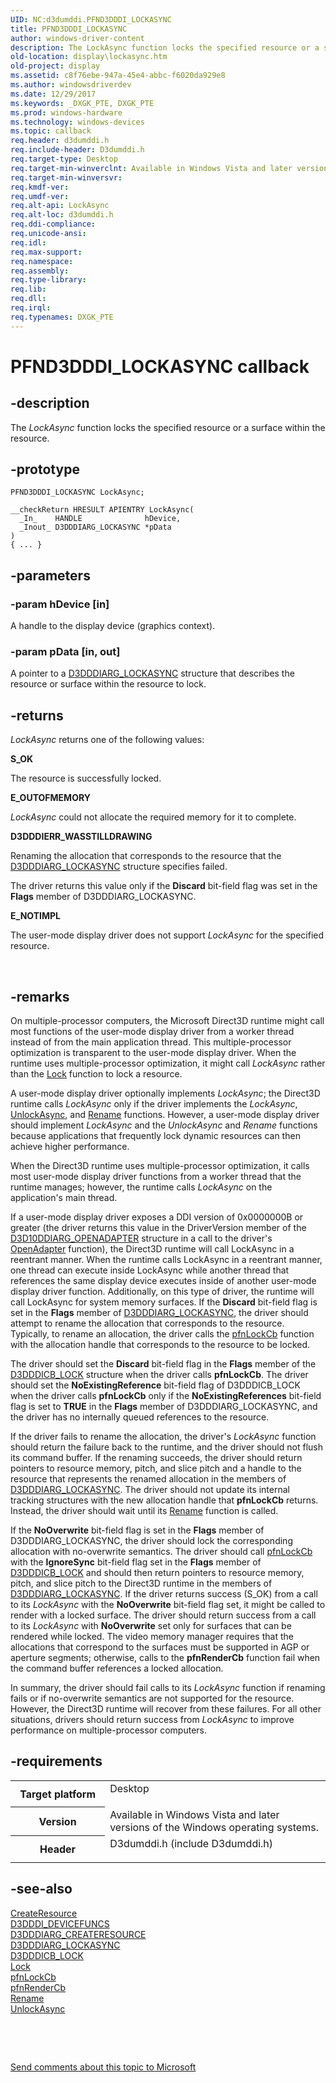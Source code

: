 ```yaml
---
UID: NC:d3dumddi.PFND3DDDI_LOCKASYNC
title: PFND3DDDI_LOCKASYNC
author: windows-driver-content
description: The LockAsync function locks the specified resource or a surface within the resource.
old-location: display\lockasync.htm
old-project: display
ms.assetid: c8f76ebe-947a-45e4-abbc-f6020da929e8
ms.author: windowsdriverdev
ms.date: 12/29/2017
ms.keywords: _DXGK_PTE, DXGK_PTE
ms.prod: windows-hardware
ms.technology: windows-devices
ms.topic: callback
req.header: d3dumddi.h
req.include-header: D3dumddi.h
req.target-type: Desktop
req.target-min-winverclnt: Available in Windows Vista and later versions of the Windows operating systems.
req.target-min-winversvr: 
req.kmdf-ver: 
req.umdf-ver: 
req.alt-api: LockAsync
req.alt-loc: d3dumddi.h
req.ddi-compliance: 
req.unicode-ansi: 
req.idl: 
req.max-support: 
req.namespace: 
req.assembly: 
req.type-library: 
req.lib: 
req.dll: 
req.irql: 
req.typenames: DXGK_PTE
---
```


# PFND3DDDI_LOCKASYNC callback



## -description
The <i>LockAsync</i> function locks the specified resource or a surface within the resource. 



## -prototype

````
PFND3DDDI_LOCKASYNC LockAsync;

__checkReturn HRESULT APIENTRY LockAsync(
  _In_    HANDLE              hDevice,
  _Inout_ D3DDDIARG_LOCKASYNC *pData
)
{ ... }
````


## -parameters

### -param hDevice [in]

 A handle to the display device (graphics context).


### -param pData [in, out]

 A pointer to a <a href="..\d3dumddi\ns-d3dumddi-_d3dddiarg_lockasync.md">D3DDDIARG_LOCKASYNC</a> structure that describes the resource or surface within the resource to lock.


## -returns
<i>LockAsync</i> returns one of the following values:
<dl>
<dt><b>S_OK</b></dt>
</dl>The resource is successfully locked.
<dl>
<dt><b>E_OUTOFMEMORY</b></dt>
</dl><i>LockAsync</i> could not allocate the required memory for it to complete.
<dl>
<dt><b>D3DDDIERR_WASSTILLDRAWING</b></dt>
</dl>Renaming the allocation that corresponds to the resource that the <a href="..\d3dumddi\ns-d3dumddi-_d3dddiarg_lockasync.md">D3DDDIARG_LOCKASYNC</a> structure specifies failed. 

The driver returns this value only if the <b>Discard</b> bit-field flag was set in the <b>Flags</b> member of D3DDDIARG_LOCKASYNC.
<dl>
<dt><b>E_NOTIMPL</b></dt>
</dl>The user-mode display driver does not support <i>LockAsync</i> for the specified resource.

 


## -remarks
On multiple-processor computers, the Microsoft Direct3D runtime might call most functions of the user-mode display driver from a worker thread instead of from the main application thread. This multiple-processor optimization is transparent to the user-mode display driver. When the runtime uses multiple-processor optimization, it might call <i>LockAsync</i> rather than the <a href="..\d3dumddi\nc-d3dumddi-pfnd3dddi_lock.md">Lock</a> function to lock a resource. 

A user-mode display driver optionally implements <i>LockAsync</i>; the Direct3D runtime calls <i>LockAsync</i> only if the driver implements the <i>LockAsync</i>, <a href="..\d3dumddi\nc-d3dumddi-pfnd3dddi_unlockasync.md">UnlockAsync</a>, and <a href="..\d3dumddi\nc-d3dumddi-pfnd3dddi_rename.md">Rename</a> functions. However, a user-mode display driver should implement <i>LockAsync</i> and the <i>UnlockAsync</i> and <i>Rename</i> functions because applications that frequently lock dynamic resources can then achieve higher performance. 

When the Direct3D runtime uses multiple-processor optimization, it calls most user-mode display driver functions from a worker thread that the runtime manages; however, the runtime calls <i>LockAsync</i> on the application's main thread. 

If a user-mode display driver exposes a DDI version of 0x0000000B or greater (the driver returns this value in the DriverVersion member of the <a href="..\d3d10umddi\ns-d3d10umddi-d3d10ddiarg_openadapter.md">D3D10DDIARG_OPENADAPTER</a> structure in a call to the driver's <a href="..\d3dumddi\nc-d3dumddi-pfnd3dddi_openadapter.md">OpenAdapter</a> function), the Direct3D runtime will call LockAsync in a reentrant manner. When the runtime calls LockAsync in a reentrant manner, one thread can execute inside LockAsync while another thread that references the same display device executes inside of another user-mode display driver function. Additionally, on this type of driver, the runtime will call LockAsync for system memory surfaces. If the <b>Discard</b> bit-field flag is set in the <b>Flags</b> member of <a href="..\d3dumddi\ns-d3dumddi-_d3dddiarg_lockasync.md">D3DDDIARG_LOCKASYNC</a>, the driver should attempt to rename the allocation that corresponds to the resource. Typically, to rename an allocation, the driver calls the <a href="..\d3dumddi\nc-d3dumddi-pfnd3dddi_lockcb.md">pfnLockCb</a> function with the allocation handle that corresponds to the resource to be locked. 

The driver should set the <b>Discard</b> bit-field flag in the <b>Flags</b> member of the <a href="..\d3dumddi\ns-d3dumddi-_d3dddicb_lock.md">D3DDDICB_LOCK</a> structure when the driver calls <b>pfnLockCb</b>. The driver should set the <b>NoExistingReference</b> bit-field flag of D3DDDICB_LOCK when the driver calls <b>pfnLockCb</b> only if the <b>NoExistingReferences</b> bit-field flag is set to <b>TRUE</b> in the <b>Flags</b> member of D3DDDIARG_LOCKASYNC, and the driver has no internally queued references to the resource. 

If the driver fails to rename the allocation, the driver's <i>LockAsync</i> function should return the failure back to the runtime, and the driver should not flush its command buffer. If the renaming succeeds, the driver should return pointers to resource memory, pitch, and slice pitch and a handle to the resource that represents the renamed allocation in the members of <a href="..\d3dumddi\ns-d3dumddi-_d3dddiarg_lockasync.md">D3DDDIARG_LOCKASYNC</a>. The driver should not update its internal tracking structures with the new allocation handle that <b>pfnLockCb</b> returns. Instead, the driver should wait until its <a href="..\d3dumddi\nc-d3dumddi-pfnd3dddi_rename.md">Rename</a> function is called. 

If the <b>NoOverwrite</b> bit-field flag is set in the <b>Flags</b> member of D3DDDIARG_LOCKASYNC, the driver should lock the corresponding allocation with no-overwrite semantics. The driver should call <a href="..\d3dumddi\nc-d3dumddi-pfnd3dddi_lockcb.md">pfnLockCb</a> with the <b>IgnoreSync</b> bit-field flag set in the <b>Flags</b> member of <a href="..\d3dumddi\ns-d3dumddi-_d3dddicb_lock.md">D3DDDICB_LOCK</a> and should then return pointers to resource memory, pitch, and slice pitch to the Direct3D runtime in the members of <a href="..\d3dumddi\ns-d3dumddi-_d3dddiarg_lockasync.md">D3DDDIARG_LOCKASYNC</a>. If the driver returns success (S_OK) from a call to its <i>LockAsync</i> with the <b>NoOverwrite</b> bit-field flag set, it might be called to render with a locked surface. The driver should return success from a call to its <i>LockAsync</i> with <b>NoOverwrite</b> set only for surfaces that can be rendered while locked. The video memory manager requires that the allocations that correspond to the surfaces must be supported in AGP or aperture segments; otherwise, calls to the <b>pfnRenderCb</b> function fail when the command buffer references a locked allocation.

In summary, the driver should fail calls to its <i>LockAsync</i> function if renaming fails or if no-overwrite semantics are not supported for the resource. However, the Direct3D runtime will recover from these failures. For all other situations, drivers should return success from <i>LockAsync</i> to improve performance on multiple-processor computers.


## -requirements
<table>
<tr>
<th width="30%">
Target platform

</th>
<td width="70%">
<dl>
<dt>Desktop</dt>
</dl>
</td>
</tr>
<tr>
<th width="30%">
Version

</th>
<td width="70%">
Available in Windows Vista and later versions of the Windows operating systems.

</td>
</tr>
<tr>
<th width="30%">
Header

</th>
<td width="70%">
<dl>
<dt>D3dumddi.h (include D3dumddi.h)</dt>
</dl>
</td>
</tr>
</table>

## -see-also
<dl>
<dt>
<a href="..\d3dumddi\nc-d3dumddi-pfnd3dddi_createresource.md">CreateResource</a>
</dt>
<dt>
<a href="..\d3dumddi\ns-d3dumddi-_d3dddi_devicefuncs.md">D3DDDI_DEVICEFUNCS</a>
</dt>
<dt>
<a href="..\d3dukmdt\ns-d3dukmdt-_d3dddiarg_createresource.md">D3DDDIARG_CREATERESOURCE</a>
</dt>
<dt>
<a href="..\d3dumddi\ns-d3dumddi-_d3dddiarg_lockasync.md">D3DDDIARG_LOCKASYNC</a>
</dt>
<dt>
<a href="..\d3dumddi\ns-d3dumddi-_d3dddicb_lock.md">D3DDDICB_LOCK</a>
</dt>
<dt>
<a href="..\d3dumddi\nc-d3dumddi-pfnd3dddi_lock.md">Lock</a>
</dt>
<dt>
<a href="..\d3dumddi\nc-d3dumddi-pfnd3dddi_lockcb.md">pfnLockCb</a>
</dt>
<dt>
<a href="..\d3dumddi\nc-d3dumddi-pfnd3dddi_rendercb.md">pfnRenderCb</a>
</dt>
<dt>
<a href="..\d3dumddi\nc-d3dumddi-pfnd3dddi_rename.md">Rename</a>
</dt>
<dt>
<a href="..\d3dumddi\nc-d3dumddi-pfnd3dddi_unlockasync.md">UnlockAsync</a>
</dt>
</dl>
 

 

<a href="mailto:wsddocfb@microsoft.com?subject=Documentation%20feedback [display\display]:%20PFND3DDDI_LOCKASYNC callback function%20 RELEASE:%20(12/29/2017)&amp;body=%0A%0APRIVACY STATEMENT%0A%0AWe use your feedback to improve the documentation. We don't use your email address for any other purpose, and we'll remove your email address from our system after the issue that you're reporting is fixed. While we're working to fix this issue, we might send you an email message to ask for more info. Later, we might also send you an email message to let you know that we've addressed your feedback.%0A%0AFor more info about Microsoft's privacy policy, see http://privacy.microsoft.com/en-us/default.aspx." title="Send comments about this topic to Microsoft">Send comments about this topic to Microsoft</a>

